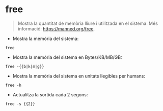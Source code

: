 # free

> Mostra la quantitat de memòria lliure i utilitzada en el sistema.
> Més informació: <https://manned.org/free>.

- Mostra la memòria del sistema:

`free`

- Mostra la memòria del sistema en Bytes/KB/MB/GB:

`free -{{b|k|m|g}}`

- Mostra la memòria del sistema en unitats llegibles per humans:

`free -h`

- Actualitza la sortida cada 2 segons:

`free -s {{2}}`
